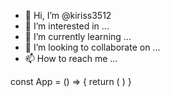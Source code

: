 - 👋 Hi, I’m @kiriss3512
- 👀 I’m interested in ...
- 🌱 I’m currently learning ...
- 💞️ I’m looking to collaborate on ...
- 📫 How to reach me ...

<!---
kiriss3512/kiriss3512 is a ✨ special ✨ repository because its `README.md` (this file) appears on your GitHub profile.
You can click the Preview link to take a look at your changes.
--->
const App = () => {
  return (
    <Comments topic="my-blog-post" />
  )
}
